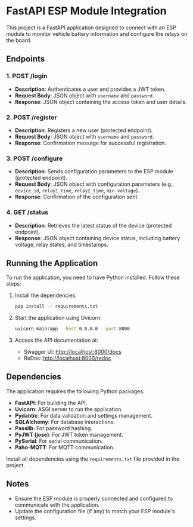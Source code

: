 # FastAPI ESP Module Integration

This project is a FastAPI application designed to connect with an ESP module to monitor vehicle battery information and configure the relays on the board.

## Endpoints

### 1. **POST /login**
   - **Description**: Authenticates a user and provides a JWT token.
   - **Request Body**: JSON object with `username` and `password`.
   - **Response**: JSON object containing the access token and user details.

### 2. **POST /register**
   - **Description**: Registers a new user (protected endpoint).
   - **Request Body**: JSON object with `username` and `password`.
   - **Response**: Confirmation message for successful registration.

### 3. **POST /configure**
   - **Description**: Sends configuration parameters to the ESP module (protected endpoint).
   - **Request Body**: JSON object with configuration parameters (e.g., `device_id`, `relay1_time`, `relay2_time`, `min_voltage`).
   - **Response**: Confirmation of the configuration sent.

### 4. **GET /status**
   - **Description**: Retrieves the latest status of the device (protected endpoint).
   - **Response**: JSON object containing device status, including battery voltage, relay states, and timestamps.

## Running the Application

To run the application, you need to have Python installed. Follow these steps:

1. Install the dependencies:
   ```bash
   pip install -r requirements.txt
   ```

2. Start the application using Uvicorn:
   ```bash
   uvicorn main:app --host 0.0.0.0 --port 8000
   ```

3. Access the API documentation at:
   - Swagger UI: [http://localhost:8000/docs](http://localhost:8000/docs)
   - ReDoc: [http://localhost:8000/redoc](http://localhost:8000/redoc)

## Dependencies

The application requires the following Python packages:

- **FastAPI**: For building the API.
- **Uvicorn**: ASGI server to run the application.
- **Pydantic**: For data validation and settings management.
- **SQLAlchemy**: For database interactions.
- **Passlib**: For password hashing.
- **PyJWT (jose)**: For JWT token management.
- **PySerial**: For serial communication.
- **Paho-MQTT**: For MQTT communication.

Install all dependencies using the `requirements.txt` file provided in the project.

## Notes

- Ensure the ESP module is properly connected and configured to communicate with the application.
- Update the configuration file (if any) to match your ESP module's settings.

